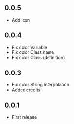 ## 0.0.5
- Add icon

## 0.0.4
- Fix color Variable
- Fix color Class name
- Fix color Class (definition)

## 0.0.3
- Fix color String interpolation
- Added credits

## 0.0.1
- First release

